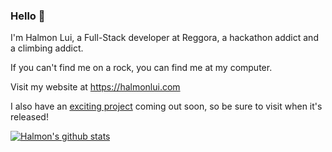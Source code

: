 ### Hello 👋
I'm Halmon Lui, a Full-Stack developer at Reggora, a hackathon addict and a climbing addict. 

If you can't find me on a rock, you can find me at my computer. 

Visit my website at https://halmonlui.com 

I also have an [exciting project](https://mysafestay.com) coming out soon, so be sure to visit when it's released!

[![Halmon's github stats](https://github-readme-stats.vercel.app/api?username=halmonlui&count_private=true)](https://github.com/anuraghazra/github-readme-stats)
